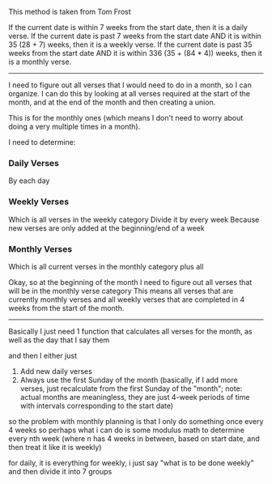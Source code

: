 This method is taken from Tom Frost

If the current date is within 7 weeks from the start date, then it is a daily verse.
If the current date is past 7 weeks from the start date AND it is within 35 (28 + 7) weeks, then it is a weekly verse.
If the current date is past 35 weeks from the start date AND it is within 336 (35 + (84 * 4)) weeks, then it is a monthly verse.

---

I need to figure out all verses that I would need to do in a month, so I can organize.
I can do this by looking at all verses required at the start of the month, and at the end of the month and then creating a union.

This is for the monthly ones (which means I don't need to worry about doing a very multiple times in a month).

I need to determine:

### Daily Verses

By each day

### Weekly Verses

Which is all verses in the weekly category
Divide it by every week
Because new verses are only added at the beginning/end of a week

### Monthly Verses

Which is all current verses in the monthly category plus all 

Okay, so at the beginning of the month I need to figure out all verses that will be in the monthly verse category
This means all verses that are currently monthly verses and all weekly verses that are completed in 4 weeks from the start of the month.

---

Basically I just need 1 function that calculates all verses for the month, as well as the day that I say them

and then I either just
1. Add new daily verses
2. Always use the first Sunday of the month (basically, if I add more verses, just recalculate from the first Sunday of the "month"; note: actual months are meaningless, they are just 4-week periods of time with intervals corresponding to the start date)

so the problem with monthly planning is that I only do something once every 4 weeks
so perhaps what i can do is some modulus math to determine every nth week (where n has 4 weeks in between, based on start date, and then treat it like it is weekly)

for daily, it is everything
for weekly, i just say "what is to be done weekly" and then divide it into 7 groups
